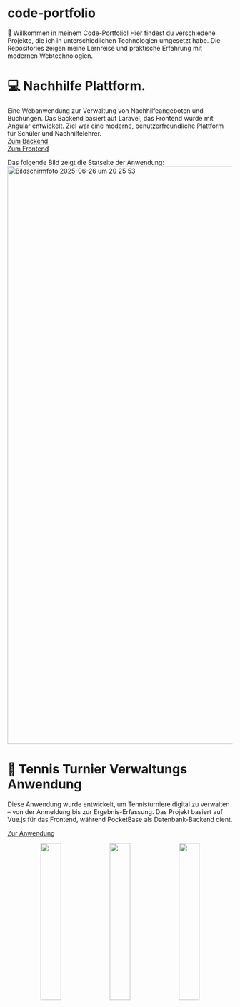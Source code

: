 # code-portfolio

👋 Willkommen in meinem Code-Portfolio!
Hier findest du verschiedene Projekte, die ich in unterschiedlichen Technologien umgesetzt habe. Die Repositories zeigen meine Lernreise und praktische Erfahrung mit modernen Webtechnologien.

# 💻 Nachhilfe Plattform.
Eine Webanwendung zur Verwaltung von Nachhilfeangeboten und Buchungen. Das Backend basiert auf Laravel, das Frontend wurde mit Angular entwickelt. Ziel war eine moderne, benutzerfreundliche Plattform für Schüler und Nachhilfelehrer.  
[Zum Backend](https://github.com/kloihoferL/code-portfolio/tree/main/nachhilfeService)  
[Zum Frontend](https://github.com/kloihoferL/code-portfolio/tree/main/angular_nachhilfe_plattform/nachhilfeService)

Das folgende Bild zeigt die Statseite der Anwendung:  
<img width="1295" alt="Bildschirmfoto 2025-06-26 um 20 25 53" src="https://github.com/user-attachments/assets/55236180-6f68-4eca-8a4a-18b190b2c931" />


# 🎾 Tennis Turnier Verwaltungs Anwendung
Diese Anwendung wurde entwickelt, um Tennisturniere digital zu verwalten – von der Anmeldung bis zur Ergebnis-Erfassung. Das Projekt basiert auf Vue.js für das Frontend, während PocketBase als Datenbank-Backend dient.

[Zur Anwendung](https://github.com/kloihoferL/code-portfolio/tree/main/Vue_Tennisturniererfassung)


<p align="center">
  <img src="https://github.com/user-attachments/assets/7b086c90-821f-4abe-bc32-9e3b56355bf7" width="30%" />
  <img src="https://github.com/user-attachments/assets/fa735076-15df-4b0c-ac9d-c8bf0a5ecabd" width="30%" />
  <img src="https://github.com/user-attachments/assets/688cf60e-e19e-43a0-a58a-0450004f8795" width="30%" />
</p>

